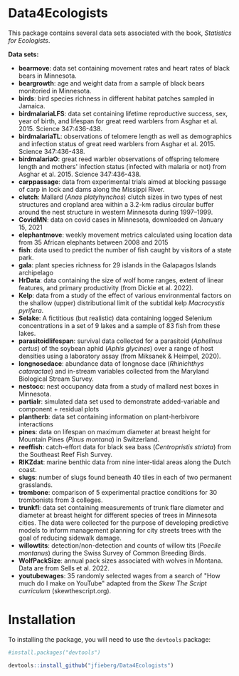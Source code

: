 # Data4Ecologists

This package contains several data sets associated with the book, *Statistics for Ecologists*.

**Data sets:**

- **bearmove**: data set containing movement rates and heart rates of black bears in Minnesota.
- **beargrowth**: age and weight data from a sample of black bears monitoried in Minnesota.
- **birds**: bird species richness in different habitat patches sampled in Jamaica.
- **birdmalariaLFS**: data set containing lifetime reproductive success, sex, year of birth, and lifespan for great reed warblers from Asghar et al. 2015. Science 347:436-438.
- **birdmalariaTL**: observations of telomere length as well as demographics and infection status of great reed warblers from Asghar et al. 2015. Science 347:436-438.
- **birdmalariaO**:  great reed warbler observations of offspring telomere length and mothers' infection status (infected with malaria or not) from Asghar et al. 2015. Science 347:436-438.
- **carppassage**: data from experimental trials aimed at blocking passage of carp in lock and dams along the Missippi River.
- **clutch**:  Mallard (*Anas platyhynchos*) clutch sizes in two types of nest structures and cropland area within a 3.2-km radius circular buffer around the nest structure in western Minnesota during 1997–1999.
- **CovidMN**: data on covid cases in Minnesota, downloaded on January 15, 2021
- **elephantmove**: weekly movement metrics calculated using location data from 35 African elephants between 2008 and 2015
- **fish**: data used to predict the number of fish caught by visitors of a state park.
- **gala**:   plant species richness for 29 islands in the Galapagos Islands archipelago
- **HrData**: data containing the size of wolf home ranges, extent of linear features, and primary productivity (from Dickie et al. 2022).
- **Kelp**: data from a study of the effect of various environmental factors on the shallow (upper) distributional limit of the subtidal kelp *Macrocystis pyrifera*.
- **Selake**: A fictitious (but realistic) data containing logged Selenium concentrations in a set of 9 lakes and a sample of 83 fish from these lakes. 
- **parasitoidlifespan**:  survival data collected for a parasitoid (*Aphelinus certus*) of the soybean aphid (*Aphis glycines*) over a range of host densities using a laboratory assay (from Miksanek & Heimpel, 2020).
- **longnosedace**: abundance data of longnose dace (*Rhinichthys cataractae*) and in-stream variables collected from the Maryland Biological Stream Survey.
- **nestocc**: nest occupancy data from a study of mallard nest boxes in Minnesota.
- **partialr**: simulated data set used to demonstrate added-variable and component + residual plots
- **plantherb**: data set containing information on plant-herbivore interactions
- **pines**:  data on lifespan on maximum diameter at breast height for Mountain Pines (*Pinus montana*) in Switzerland.
- **reeffish**: catch-effort data for black sea bass (*Centropristis striata*) from the Southeast Reef Fish Survey.
- **RIKZdat**: marine benthic data from nine inter-tidal areas along the Dutch coast.
- **slugs**: number of slugs found beneath 40 tiles in each of two permanent grasslands.
- **trombone**: comparison of 5 experimental practice conditions for 30 trombonists from 3 colleges.  
- **trunkfl**: data set containing measurements of trunk flare diameter and diameter at breast height for different species of trees in Minnesota cities. The data were collected for the purpose of developing predictive models to inform management planning for city streets trees with the goal of reducing sidewalk damage.
- **willowtits**: detection/non-detection and counts  of willow tits (*Poecile montanus*) during the Swiss Survey of Common Breeding Birds. 
- **WolfPackSize**: annual pack sizes associated with wolves in Montana. Data are from Sells et al. 2022.
- **youtubewages**: 35 randomly selected wages from a search of "How much do I make on YouTube" adapted from the *Skew The Script curriculum* (skewthescript.org).


# Installation

To installing the package, you will need to use the `devtools` package:


```R
#install.packages("devtools")

devtools::install_github("jfieberg/Data4Ecologists")
```

